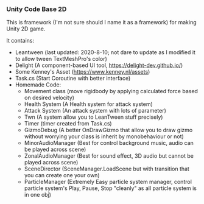 ### Unity Code Base 2D
This is framework (I'm not sure should I name it as a framework) for making Unity 2D game.

It contains:
 - Leantween (last updated: 2020-8-10; not dare to update as I modified it to allow tween TextMeshPro's color)
 - Delight (A component-based UI tool, https://delight-dev.github.io/)
 - Some Kenney's Asset (https://www.kenney.nl/assets)
 - Task.cs (Start Coroutine with better interface)
 - Homemade Code: 
   - Movement class (move rigidbody by applying calculated force based on desired velocity)
   - Health System (A Health system for attack system)
   - Attack System (An attack system with lots of parameter)
   - Twn (A system allow you to LeanTween stuff precisely)
   - Timer (timer created from Task.cs)
   - GizmoDebug (A better OnDrawGizmo that allow you to draw gizmo without worrying your class is inherit by monobehaviour or not)
   - MinorAudioManager (Best for control background music, audio can be played across scene)
   - ZonalAudioManager (Best for sound effect, 3D audio but cannot be played across scene)
   - SceneDirector (SceneManager.LoadScene but with transition that you can create one your own)
   - ParticleManager (Extremely Easy particle system manager, control particle system's Play, Pause, Stop "cleanly" as all particle system is in one obj)
